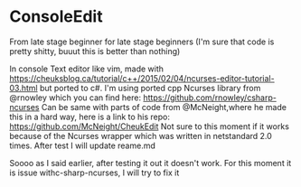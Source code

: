 # ConsoleEdit 
From late stage beginner for late stage beginners (I'm sure that code is pretty shitty, buuut this is better than nothing)

In console Text editor like vim, made with https://cheuksblog.ca/tutorial/c++/2015/02/04/ncurses-editor-tutorial-03.html but ported to c#.
I'm using ported cpp Ncurses library from @rnowley which you can find here: https://github.com/rnowley/csharp-ncurses
Can be same with parts of code from @McNeight,where he made this in a hard way, here is a link to his repo: https://github.com/McNeight/CheukEdit
Not sure to this moment if it works because of the Ncurses wrapper which was written in netstandard 2.0 times. After test I will update reame.md

Soooo as I said earlier, after testing it out it doesn't work. For this moment it is issue withc-sharp-ncurses, I will try to fix it
